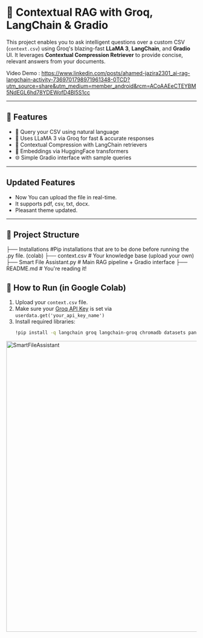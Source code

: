 
# 🧠 Contextual RAG with Groq, LangChain & Gradio

This project enables you to ask intelligent questions over a custom CSV (`context.csv`) using Groq's blazing-fast **LLaMA 3**, **LangChain**, and **Gradio** UI. It leverages **Contextual Compression Retriever** to provide concise, relevant answers from your documents.

Video Demo : 
https://www.linkedin.com/posts/ahamed-jazira2301_ai-rag-langchain-activity-7369701798971961348-0TCD?utm_source=share&utm_medium=member_android&rcm=ACoAAEeCTEYBM5NdEGL6hd78YDEWofD4Bl5S1cc

---

## 🔧 Features

- 💬 Query your CSV using natural language
- 🧠 Uses LLaMA 3 via Groq for fast & accurate responses
- 🧱 Contextual Compression with LangChain retrievers
- 🔎 Embeddings via HuggingFace transformers
- 🌐 Simple Gradio interface with sample queries

---
## Updated Features
- Now You can upload the file in real-time.
- It supports pdf, csv, txt, docx.
- Pleasant theme updated.
---

## 📁 Project Structure

├── Installations #Pip installations that are to be done before running the .py file. (colab)
├── context.csv # Your knowledge base (upload your own)
├── Smart File Assistant.py # Main RAG pipeline + Gradio interface
├── README.md # You're reading it!

## 🚀 How to Run (in Google Colab)

1. Upload your `context.csv` file.
2. Make sure your [Groq API Key](https://console.groq.com/) is set via `userdata.get('your_api_key_name')`
3. Install required libraries:
   ```bash
   !pip install -q langchain groq langchain-groq chromadb datasets pandas gradio

<img width="1366" height="768" alt="SmartFileAssistant" src="https://github.com/user-attachments/assets/0f8ad23e-7ad3-4984-8bb6-21e8f608790f" />
